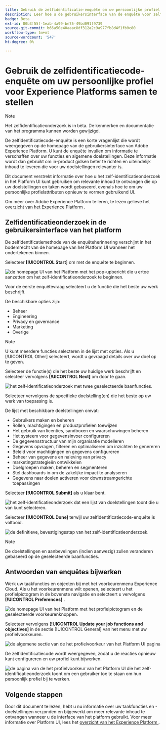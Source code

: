 ```yaml
---
title: Gebruik de zelfidentificatie-enquête om uw persoonlijke profiel voor Experience Platforms samen te stellen
description: Leer hoe u de gebruikersinterface van de enquête voor zelfidentificatie gebruikt om relevante inhoud te ontvangen op basis van uw taakfuncties en verwante doelstellingen.
badge: Beta
exl-id: 80b3f55f-1eab-4a99-be75-49bd091f9739
source-git-commit: b66a50e40aaac8df312a2c9a977fb8d4f1fb0c80
workflow-type: tm+mt
source-wordcount: '547'
ht-degree: 0%

---
```


# Gebruik de zelfidentificatiecode-enquête om uw persoonlijke profiel voor Experience Platforms samen te stellen

>[!NOTE]
>
>Het zelfidentificatieonderzoek is in bèta. De kenmerken en documentatie van het programma kunnen worden gewijzigd.

De zelfidentificatiecode-enquête is een korte vragenlijst die wordt weergegeven op de homepage van de gebruikersinterface van Adobe Experience Platform. U kunt de enquête invullen om informatie te verschaffen over uw functies en algemene doelstellingen. Deze informatie wordt dan gebruikt om in-product gidsen beter te richten en uiteindelijk inhoud te leveren die voor uw doelstellingen relevanter is.

Dit document verstrekt informatie over hoe u het zelf-identificatieonderzoek in het Platform UI kunt gebruiken om relevante inhoud te ontvangen die op uw doelstellingen en taken wordt gebaseerd, evenals hoe te om uw persoonlijke profielattributen opnieuw te vormen gebruikend UI.

Om meer over Adobe Experience Platform te leren, te lezen gelieve het [ overzicht van het Experience Platform ](home.md).

## Zelfidentificatieonderzoek in de gebruikersinterface van het platform

De zelfidentificatiemethode van de enquêteherinnering verschijnt in het bodemrecht van de homepage van het Platform UI wanneer het ondertekenen binnen.

Selecteer **[!UICONTROL Start]** om met de enquête te beginnen.

![ de homepage UI van het Platform met het pop-upbericht die u ertoe aanzetten om het zelf-identificatieonderzoek te beginnen.](./images/survey/survey-prompt.png)

Voor de eerste enquêtevraag selecteert u de functie die het beste uw werk beschrijft.

De beschikbare opties zijn:

* Beheer
* Engineering
* Privacy en governance
* Marketing
* Overige

>[!NOTE]
>
>U kunt meerdere functies selecteren in de lijst met opties. Als u [!UICONTROL Other] selecteert, wordt u gevraagd details over uw doel op te geven.

Selecteer de functie(s) die het beste uw huidige werk beschrijft en selecteer vervolgens **[!UICONTROL Next]** om door te gaan.

![ het zelf-identificatieonderzoek met twee geselecteerde baanfuncties.](./images/survey/select-functions.png)

Selecteer vervolgens de specifieke doelstelling(en) die het beste op uw werk van toepassing is.

De lijst met beschikbare doelstellingen omvat:

* Gebruikers maken en beheren
* Rollen, machtigingen en productprofielen toewijzen
* Het gebruik van licenties, sandboxen en waarschuwingen beheren
* Het systeem voor gegevensinvoer configureren
* De gegevensstructuur van mijn organisatie modelleren
* Gegevens opvragen, filteren en optimaliseren om inzichten te genereren
* Beleid voor machtigingen en gegevens configureren
* Beheer van gegevens en naleving van privacy
* marketingstrategieën ontwikkelen
* Doelgroepen maken, beheren en segmenteren
* Stel dashboards in om de zakelijke impact te analyseren
* Gegevens naar doelen activeren voor downstreamgerichte toepassingen

Selecteer **[!UICONTROL Submit]** als u klaar bent.

![ het zelf-identificatieonderzoek dat een lijst van doelstellingen toont die u van kunt selecteren.](./images/survey/select-objectives.png)

Selecteer **[!UICONTROL Done]** terwijl uw zelfidentificatiecode-enquête is voltooid.

![ de definitieve, bevestigingsstap van het zelf-identificatieonderzoek.](./images/survey/survey-complete.png)

>[!NOTE]
>
>De doelstellingen en aanbevelingen (indien aanwezig) zullen veranderen gebaseerd op de geselecteerde baanfuncties.

## Antwoorden van enquêtes bijwerken

Werk uw taakfuncties en objecten bij met het voorkeurenmenu Experience Cloud. Als u het voorkeurenmenu wilt openen, selecteert u het profielpictogram in de bovenste navigatie en selecteert u vervolgens **[!UICONTROL Preferences]** .

![ de homepage UI van het Platform met het profielpictogram en de geselecteerde voorkeurenknoppen.](./images/survey/preferences.png)

Selecteer vervolgens **[!UICONTROL Update your job functions and objectives]** in de sectie [!UICONTROL General] van het menu met uw profielvoorkeuren.

![ de algemene sectie van de het profielvoorkeur van het Platform UI pagina ](./images/survey/update.png)

De zelfidentificatiecode wordt weergegeven, zodat u de reacties opnieuw kunt configureren en uw profiel kunt bijwerken.

![ de pagina van de het profielvoorkeur van het Platform UI die het zelf-identificatieonderzoek toont om een gebruiker toe te staan om hun persoonlijk profiel bij te werken.](./images/survey/new-survey.png)

## Volgende stappen

Door dit document te lezen, hebt u nu informatie over uw taakfuncties en -doelstellingen verzonden en bijgewerkt om meer relevante inhoud te ontvangen wanneer u de interface van het platform gebruikt. Voor meer informatie over Platform UI, lees het [ overzicht van het Experience Platform ](home.md).
